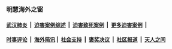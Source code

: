 
### 明慧海外之窗

####  [武汉肺炎](indexes/365.md?t=05050001) &nbsp;|&nbsp;  [迫害案例综述](indexes/328.md?t=05050001) &nbsp;|&nbsp; [迫害致死案例](indexes/277.md?t=05050001)  &nbsp;|&nbsp; [更多迫害案例](indexes/81.md?t=05050001)  &nbsp;|&nbsp; 
####  [时事评论](indexes/19.md?t=05050001) &nbsp;|&nbsp; [海外简讯](indexes/245.md?t=05050001)&nbsp;|&nbsp;  [社会支持](indexes/140.md?t=05050001) &nbsp;|&nbsp; [褒奖决议](indexes/282.md?t=05050001) &nbsp;|&nbsp; [社区报道](indexes/91.md?t=05050001)  &nbsp;|&nbsp; [天人之间](indexes/78.md?t=05050001) 

